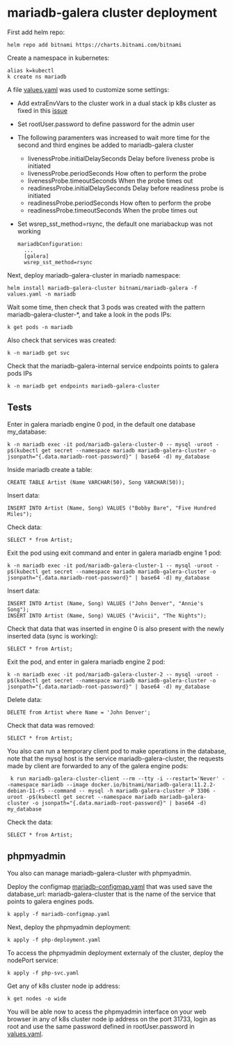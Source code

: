 # mariadb-galera cluster deployment

First add helm repo:

    helm repo add bitnami https://charts.bitnami.com/bitnami

Create a namespace in kubernetes:

    alias k=kubectl
    k create ns mariadb

A file [values.yaml](values.yaml) was used to customize some settings:

- Add extraEnvVars to the cluster work in a dual stack ip k8s cluster as fixed in this [issue](https://github.com/bitnami/charts/issues/17733#issuecomment-1885127124)
- Set rootUser.password to define password for the admin user
- The following paramenters was increased to wait more time for the second and third engines be added to mariadb-galera cluster
    - livenessProbe.initialDelaySeconds Delay before liveness probe is initiated
    - livenessProbe.periodSeconds How often to perform the probe
    - livenessProbe.timeoutSeconds When the probe times out
    - readinessProbe.initialDelaySeconds Delay before readiness probe is initiated
    - readinessProbe.periodSeconds How often to perform the probe
    - readinessProbe.timeoutSeconds When the probe times out

- Set wsrep_sst_method=rsync, the default one mariabackup was not working

      mariadbConfiguration:
        ...
        [galera]
        wsrep_sst_method=rsync 

Next, deploy mariadb-galera-cluster in mariadb namespace:

    helm install mariadb-galera-cluster bitnami/mariadb-galera -f values.yaml -n mariadb

Wait some time, then check that 3 pods was created with the pattern mariadb-galera-cluster-*, and take a look in the pods IPs:
    
    k get pods -n mariadb

Also check that services was created:
    
    k -n mariadb get svc

Check that the mariadb-galera-internal service endpoints points to galera pods IPs

    k -n mariadb get endpoints mariadb-galera-cluster
    
## Tests

Enter in galera mariadb engine 0 pod, in the default one database my_database:

    k -n mariadb exec -it pod/mariadb-galera-cluster-0 -- mysql -uroot -p$(kubectl get secret --namespace mariadb mariadb-galera-cluster -o jsonpath="{.data.mariadb-root-password}" | base64 -d) my_database

Inside mariadb create a table:

    CREATE TABLE Artist (Name VARCHAR(50), Song VARCHAR(50));

Insert data:

    INSERT INTO Artist (Name, Song) VALUES ("Bobby Bare", "Five Hundred Miles");
  
Check data:

    SELECT * from Artist;

Exit the pod using exit command and enter in galera mariadb engine 1 pod:

    k -n mariadb exec -it pod/mariadb-galera-cluster-1 -- mysql -uroot -p$(kubectl get secret --namespace mariadb mariadb-galera-cluster -o jsonpath="{.data.mariadb-root-password}" | base64 -d) my_database

Insert data:

    INSERT INTO Artist (Name, Song) VALUES ("John Denver", "Annie's Song");
    INSERT INTO Artist (Name, Song) VALUES ("Avicii", "The Nights");

Check that data that was inserted in engine 0 is also present with the newly inserted data (sync is working):
    
    SELECT * from Artist;

Exit the pod, and enter in galera mariadb engine 2 pod:

    k -n mariadb exec -it pod/mariadb-galera-cluster-2 -- mysql -uroot -p$(kubectl get secret --namespace mariadb mariadb-galera-cluster -o jsonpath="{.data.mariadb-root-password}" | base64 -d) my_database

Delete data:

    DELETE from Artist where Name = 'John Denver';

Check that data was removed:

    SELECT * from Artist;


You also can run a temporary client pod to make operations in the database, note that the mysql host is the service mariadb-galera-cluster, the requests made by client are forwarded to any of the galera engine pods:

     k run mariadb-galera-cluster-client --rm --tty -i --restart='Never' --namespace mariadb --image docker.io/bitnami/mariadb-galera:11.2.2-debian-11-r5 --command -- mysql -h mariadb-galera-cluster -P 3306 -uroot -p$(kubectl get secret --namespace mariadb mariadb-galera-cluster -o jsonpath="{.data.mariadb-root-password}" | base64 -d) my_database

Check the data:

    SELECT * from Artist;

## phpmyadmin

You also can manage mariadb-galera-cluster with phpmyadmin.

Deploy the configmap [mariadb-configmap.yaml](mariadb-configmap.yaml) that was used save the database_url: mariadb-galera-cluster that is the name of the service that points to galera engines pods.
    
    k apply -f mariadb-configmap.yaml

Next, deploy the phpmyadmin deployment:

    k apply -f php-deployment.yaml

To access the phpmyadmin deployment externaly of the cluster, deploy the nodePort service:
    
    k apply -f php-svc.yaml

Get any of k8s cluster node ip address:

    k get nodes -o wide 

You will be able now to acess the phpmyadmin interface on your web browser in any of k8s cluster node ip address on the port 31733, login as root and use the same password defined in rootUser.password in [values.yaml](values.yaml).
    



    
    





    


    
